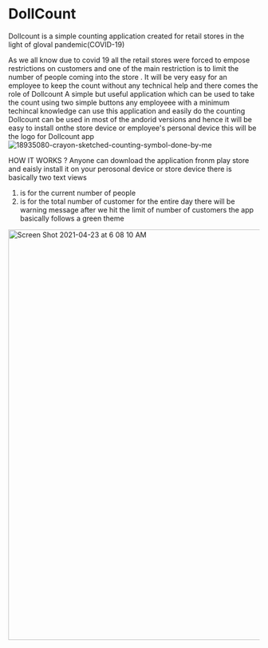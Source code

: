 # DollCount
Dollcount is a simple counting application created for retail stores in the light of gloval pandemic(COVID-19)

As we all know due to covid 19 all the retail stores were forced to empose restrictions on customers and one of the main restriction  is to limit the number of people coming into the store .
It will be very easy for an employee to keep the count without any technical help and there comes the role of Dollcount
A simple but  useful application which can be used to take the count using two simple buttons 
any employeee with a minimum techincal knowledge can use this application and easily do the counting
Dollcount can be used in most of the andorid versions and hence it will be easy to install onthe store device or employee's personal device
this will be the logo for Dollcount app
![18935080-crayon-sketched-counting-symbol-done-by-me](https://user-images.githubusercontent.com/83015150/115802794-2bb0ea00-a3fd-11eb-8efe-732eb580cc80.jpg)



HOW IT WORKS ?
Anyone can download the application fronm play store and eaisly install it on your perosonal device or store device
there is basically two text views 
1) is for the current number of people 
2) is for the total number of customer for the entire day
there will be warning message after we hit the limit of number of customers 
the app basically follows a green theme


<img width="822" alt="Screen Shot 2021-04-23 at 6 08 10 AM" src="https://user-images.githubusercontent.com/83015150/115802738-11770c00-a3fd-11eb-9156-21bdeb455818.png">

